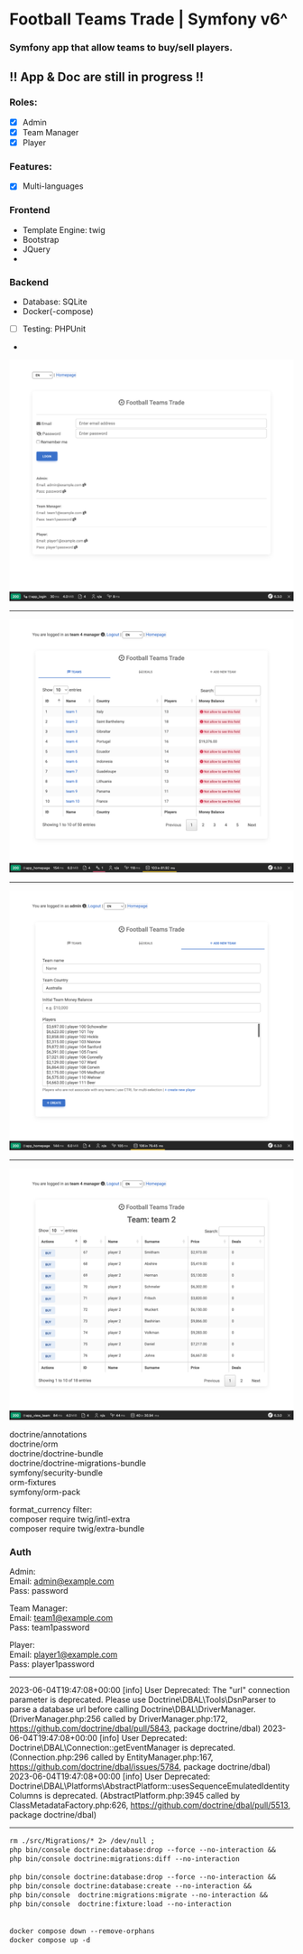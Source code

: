 # Football Teams Trade | Symfony v6^

### Symfony app that allow teams to buy/sell players.

## !! App & Doc are still in progress !!


### Roles:
- [x] Admin
- [x] Team Manager
- [x] Player

### Features:
- [x] Multi-languages


### Frontend
- Template Engine: twig
- Bootstrap
- JQuery
-

### Backend
- Database: SQLite
- Docker(-compose)
- [ ] Testing: PHPUnit
- 

<img src="screenshots/login.png">
<hr />
<img src="screenshots/all_teams.png">
<hr />
<img src="screenshots/new-team.png">
<hr />
<img src="screenshots/team.png">

<br />


doctrine/annotations<br/>
doctrine/orm<br/>
doctrine/doctrine-bundle<br/>
doctrine/doctrine-migrations-bundle<br/>
symfony/security-bundle<br/>
orm-fixtures<br/>
symfony/orm-pack<br/>

format_currency filter:<br/>
composer require twig/intl-extra<br/>
composer require twig/extra-bundle<br/>



### Auth

Admin:<br>
Email: admin@example.com<br>
Pass: password

Team Manager:<br>
Email: team1@example.com<br>
Pass: team1password

Player:<br>
Email: player1@example.com<br>
Pass: player1password


<hr />

2023-06-04T19:47:08+00:00 [info] User Deprecated: The "url" connection parameter is deprecated. Please use Doctrine\DBAL\Tools\DsnParser to parse a database url before calling Doctrine\DBAL\DriverManager. (DriverManager.php:256 called by DriverManager.php:172, https://github.com/doctrine/dbal/pull/5843, package doctrine/dbal)
2023-06-04T19:47:08+00:00 [info] User Deprecated: Doctrine\DBAL\Connection::getEventManager is deprecated. (Connection.php:296 called by EntityManager.php:167, https://github.com/doctrine/dbal/issues/5784, package doctrine/dbal)
2023-06-04T19:47:08+00:00 [info] User Deprecated: Doctrine\DBAL\Platforms\AbstractPlatform::usesSequenceEmulatedIdentityColumns is deprecated. (AbstractPlatform.php:3945 called by ClassMetadataFactory.php:626, https://github.com/doctrine/dbal/pull/5513, package doctrine/dbal)

<hr />

```
rm ./src/Migrations/* 2> /dev/null ;
php bin/console doctrine:database:drop --force --no-interaction &&
php bin/console doctrine:migrations:diff --no-interaction

php bin/console doctrine:database:drop --force --no-interaction &&
php bin/console doctrine:database:create --no-interaction && 
php bin/console  doctrine:migrations:migrate --no-interaction &&
php bin/console  doctrine:fixture:load --no-interaction


docker compose down --remove-orphans
docker compose up -d
```
